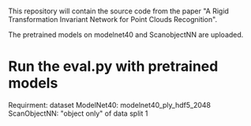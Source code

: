 # 
This repository will contain the source code from the paper "A Rigid Transformation Invariant Network for Point Clouds Recognition".

The pretrained models on modelnet40 and ScanobjectNN are uploaded. 

# Run the eval.py with pretrained models

Requirment: dataset
ModelNet40: modelnet40_ply_hdf5_2048
ScanObjectNN: "object only" of data split 1
